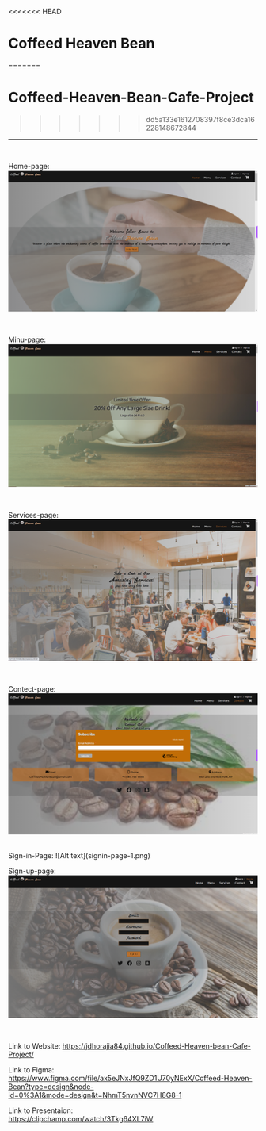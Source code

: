<<<<<<< HEAD
# Coffeed Heaven Bean<br/>
=======
# Coffeed-Heaven-Bean-Cafe-Project

>>>>>>> dd5a133e1612708397f8ce3dca16228148672844
<hr/>
<br/>

Home-page:![Alt text](homepage.png)

<br/>

Minu-page:![Alt text](minupage.png)

<br/>

Services-page: ![Alt text](servicespage-1.png)

<br/>

Contect-page: ![Alt text](contectpage.png)

<br/>
Sign-in-Page: ![Alt text](signin-page-1.png)

<br/>

Sign-up-page: ![Alt text](Sign-up-page.png)

<br/>

Link to Website: https://jdhorajia84.github.io/Coffeed-Heaven-bean-Cafe-Project/

Link to Figma: https://www.figma.com/file/ax5eJNxJfQ9ZD1U70yNExX/Coffeed-Heaven-Bean?type=design&node-id=0%3A1&mode=design&t=NhmT5nynNVC7H8G8-1

Link to Presentaion:<br/> https://clipchamp.com/watch/3Tkg64XL7iW
<br/>
